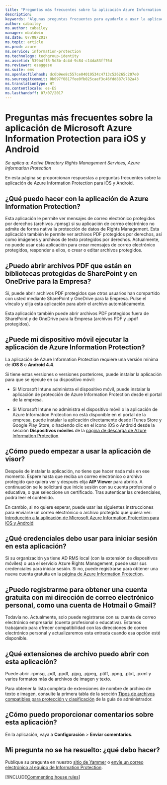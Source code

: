 ```yaml
---
title: "Preguntas más frecuentes sobre la aplicación Azure Information Protection para iOS y Android"
description: 
keywords: "Algunas preguntas frecuentes para ayudarle a usar la aplicación de Azure Information Protection para iOS y Android"
author: cabailey
ms.author: cabailey
manager: mbaldwin
ms.date: 07/08/2017
ms.topic: article
ms.prod: azure
ms.service: information-protection
ms.technology: techgroup-identity
ms.assetid: 539b4ff8-5d3b-4c4d-9c84-c14da83ff76d
ms.reviewer: esaggese
ms.suite: ems
ms.openlocfilehash: dc6b9ee8c557ce04019534c4713c526265c207e0
ms.sourcegitcommit: 0b097f0817fee0fb025caef3c46fdd887c782a43
ms.translationtype: HT
ms.contentlocale: es-ES
ms.lasthandoff: 07/07/2017
---
```

# <a name="faqs-for-microsoft-azure-information-protection-app-for-ios-and-android"></a>Preguntas más frecuentes sobre la aplicación de Microsoft Azure Information Protection para iOS y Android

*Se aplica a: Active Directory Rights Management Services, Azure Information Protection*

En esta página se proporcionan respuestas a preguntas frecuentes sobre la aplicación de Azure Information Protection para iOS y Android.

## <a name="what-can-i-do-with-the-azure-information-protection-app"></a>¿Qué puedo hacer con la aplicación de Azure Information Protection?

Esta aplicación le permite ver mensajes de correo electrónico protegidos por derechos (archivos .rpmsg) si su aplicación de correo electrónico no admite de forma nativa la protección de datos de Rights Management. Esta aplicación también le permite ver archivos PDF protegidos por derechos, así como imágenes y archivos de texto protegidos por derechos. Actualmente, no puede usar esta aplicación para crear mensajes de correo electrónico protegidos, responder a ellos, o crear o editar archivos protegidos.

## <a name="can-i-open-pdf-files-that-are-in-sharepoint-protected-libraries-and-onedrive-for-business"></a>¿Puedo abrir archivos PDF que están en bibliotecas protegidas de SharePoint y en OneDrive para la Empresa?

Sí, puede abrir archivos PDF protegidos que otros usuarios han compartido con usted mediante SharePoint y OneDrive para la Empresa. Pulse el vínculo y elija esta aplicación para abrir el archivo automáticamente. 

Esta aplicación también puede abrir archivos PDF protegidos fuera de SharePoint y de OneDrive para la Empresa (archivos PDF y .ppdf protegidos).

## <a name="can-my-mobile-device-run-the-azure-information-protection-app"></a>¿Puede mi dispositivo móvil ejecutar la aplicación de Azure Information Protection?

La aplicación de Azure Information Protection requiere una versión mínima de **iOS 8** o **Android 4.4**.

Si tiene estas versiones o versiones posteriores, puede instalar la aplicación para que se ejecute en su dispositivo móvil:

- Si Microsoft Intune administra el dispositivo móvil, puede instalar la aplicación de protección de Azure Information Protection desde el portal de la empresa.

- Si Microsoft Intune no administra el dispositivo móvil o la aplicación de Azure Information Protection no está disponible en el portal de la empresa, puede instalar la aplicación directamente desde iTunes Store y Google Play Store, o haciendo clic en el icono iOS o Android desde la sección **Dispositivos móviles** de la [página de descarga de Azure Information Protection](https://portal.azurerms.com/#/download). 

## <a name="how-do-i-get-started-with-the-viewer-app"></a>¿Cómo puedo empezar a usar la aplicación de visor?

Después de instalar la aplicación, no tiene que hacer nada más en ese momento. Espere hasta que reciba un correo electrónico o archivo protegido que quiera ver y después elija **AIP Viewer** para abrirlo. A continuación se le solicitará que inicie sesión con su cuenta profesional o educativa, o que seleccione un certificado. Tras autenticar las credenciales, podrá leer el contenido.

En cambio, si no quiere esperar, puede usar las siguientes instrucciones para enviarse un correo electrónico o archivo protegido que quiera ver: [Introducción a la aplicación de Microsoft Azure Information Protection para iOS y Android](mobile-app-get-started.md) 
## <a name="what-credentials-should-i-use-to-sign-in-to-this-app"></a>¿Qué credenciales debo usar para iniciar sesión en esta aplicación?

Si su organización ya tiene AD RMS local (con la extensión de dispositivos móviles) o usa el servicio Azure Rights Management, puede usar sus credenciales para iniciar sesión. Si no, puede registrarse para obtener una nueva cuenta gratuita en la [página de Azure Information Protection](https://portal.office.com/signup?sku=rms&ru=https%3A%2F%2Fportal.azurerms.com%2F%23%2Fdownload).

## <a name="can-i-sign-up-for-the-free-account-with-my-personal-email-address-such-as-a-hotmail-or-gmail-account"></a>¿Puedo registrarme para obtener una cuenta gratuita con mi dirección de correo electrónico personal, como una cuenta de Hotmail o Gmail?

Todavía no. Actualmente, solo puede registrarse con su cuenta de correo electrónico empresarial (cuenta profesional o educativa). Estamos trabajando para ofrecer compatibilidad con las direcciones de correo electrónico personal y actualizaremos esta entrada cuando esa opción esté disponible.

## <a name="which-file-extensions-can-i-open-with-this-app"></a>¿Qué extensiones de archivo puedo abrir con esta aplicación?

Puede abrir .rpmsg, .pdf, .ppdf, .pjpg, .pjpeg, .ptiff, .ppng, .ptxt, .pxml y varios formatos más de archivos de imagen y texto.

Para obtener la lista completa de extensiones de nombre de archivo de texto e imagen, consulte la primera tabla de la sección [Tipos de archivos compatibles para protección y clasificación](client-admin-guide-file-types.md#supported-file-types-for-classification-and-protection) de la guía de administrador.

##  <a name="how-do-i-provide-feedback-about-this-app"></a>¿Cómo puedo proporcionar comentarios sobre esta aplicación?

En la aplicación, vaya a **Configuración** > **Enviar comentarios**.


## <a name="my-question-has-not-been-answeredwhat-should-i-do"></a>Mi pregunta no se ha resuelto: ¿qué debo hacer?

Publique su pregunta en nuestro [sitio de Yammer](https://www.yammer.com/AskIPTeam) o [envíe un correo electrónico al equipo de Information Protection](mailto:askIPteam@microsoft.com?subject=Question%20about%20Azure%20Information%20Protection%20app).

[!INCLUDE[Commenting house rules](../includes/houserules.md)]